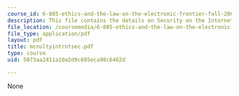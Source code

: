 ```yaml
---
course_id: 6-805-ethics-and-the-law-on-the-electronic-frontier-fall-2005
description: This file contains the details on Security on the Internet.
file_location: /coursemedia/6-805-ethics-and-the-law-on-the-electronic-frontier-fall-2005/5073aa2411a10a2d9c695eca98c6462d_mcnultyintrntsec.pdf
file_type: application/pdf
layout: pdf
title: mcnultyintrntsec.pdf
type: course
uid: 5073aa2411a10a2d9c695eca98c6462d

---
```

None